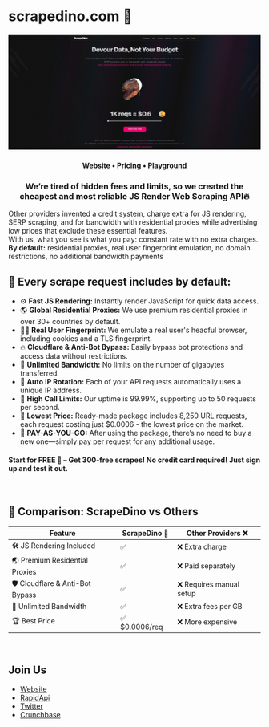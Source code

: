 # scrapedino.com 🦖

<picture><img alt="scrapedino" src="images/main.png"></picture>

<h4 align="center">
<a href="https://scrapedino.com/?utm_source=github&utm_medium=offpage">Website</a>
•
<a href="https://rapidapi.com/codeblessed-codeblessed/api/scrapedino/pricing">Pricing</a>
•
<a href="https://rapidapi.com/codeblessed-codeblessed/api/scrapedino/playground">Playground</a>
</h4>

<h3 align="center">We’re tired of hidden fees and limits, so we created the cheapest and most reliable JS Render Web Scraping API🔥</h3>

<div>
    <p>Other providers invented a credit system, charge extra for JS rendering, SERP scraping, and for bandwidth with residential proxies
    while advertising low prices that exclude these essential features.<br>
    With us, what you see is what you pay: constant rate with no extra charges.<br>
    <b>By default:</b> residential proxies, real user fingerprint emulation, no domain restrictions, no additional bandwidth payments</p>
</div>

## 🤯 Every scrape request includes by default:
- ⚙️ **Fast JS Rendering:** Instantly render JavaScript for quick data access.
- 🌎 **Global Residential Proxies:** We use premium residential proxies in over 30+ countries by default.
- 🧑‍💻 **Real User Fingerprint:** We emulate a real user's headful browser, including cookies and a TLS fingerprint.
- 🔥 **Cloudflare & Anti-Bot Bypass:** Easily bypass bot protections and access data without restrictions.
- 💽 **Unlimited Bandwidth:** No limits on the number of gigabytes transferred.
- 🔁 **Auto IP Rotation:** Each of your API requests automatically uses a unique IP address.
- 📶 **High Call Limits:** Our uptime is 99.99%, supporting up to 50 requests per second.
- 💸 **Lowest Price:** Ready-made package includes 8,250 URL requests, each request costing just $0.0006 - the lowest price on the market.
- 🛒 **PAY-AS-YOU-GO:** After using the package, there’s no need to buy a new one—simply pay per request for any additional usage.

<h4>Start for FREE 💎 – Get 300-free scrapes! No credit card required! Just sign up and test it out.</h4>

<br>

## 📝 Comparison: ScrapeDino vs Others

| Feature | ScrapeDino 🦖 | Other Providers ❌ |
|---------|-------------|----------------|
| 🛠️ JS Rendering Included | ✅ | ❌ Extra charge |
| 🌏 Premium Residential Proxies | ✅ | ❌ Paid separately |
| 🛡️ Cloudflare & Anti-Bot Bypass | ✅ | ❌ Requires manual setup |
| 📀 Unlimited Bandwidth | ✅ | ❌ Extra fees per GB |
| 🏆 Best Price | ✅ $0.0006/req | ❌ More expensive |

<br>

## Join Us
- [Website](https://scrapedino.com/?utm_source=github&utm_medium=offpage)
- [RapidApi](https://rapidapi.com/codeblessed-codeblessed/api/scrapedino)
- [Twitter](https://x.com/ScrapeDino)
- [Crunchbase](https://www.crunchbase.com/organization/scrapedino)